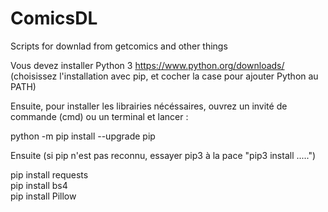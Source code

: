 # ComicsDL
Scripts for downlad from getcomics and other things

Vous devez installer Python 3 https://www.python.org/downloads/ (choisissez l'installation avec pip, et cocher la case pour ajouter Python au PATH)

Ensuite, pour installer les librairies nécéssaires, ouvrez un invité de commande (cmd) ou un terminal et lancer :

python -m pip install --upgrade pip

Ensuite (si pip n'est pas reconnu, essayer pip3 à la pace "pip3 install .....")

pip install requests  
pip install bs4  
pip install Pillow  
